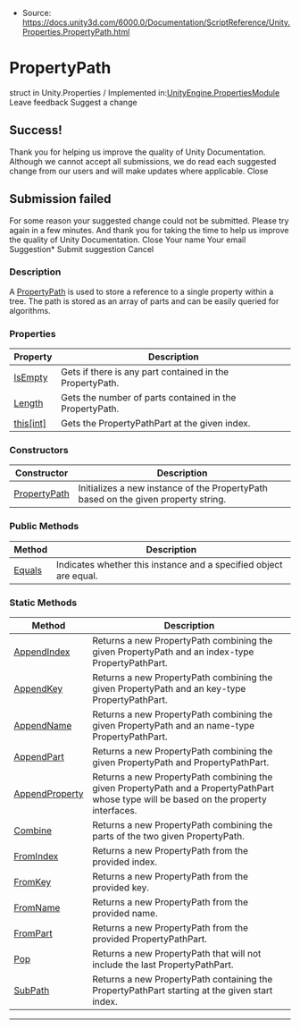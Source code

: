 * Source: https://docs.unity3d.com/6000.0/Documentation/ScriptReference/Unity.Properties.PropertyPath.html

# PropertyPath
struct in Unity.Properties
/
Implemented in:[UnityEngine.PropertiesModule](https://docs.unity3d.com/6000.0/Documentation/ScriptReference/UnityEngine.PropertiesModule.html)
Leave feedback
Suggest a change
## Success!
Thank you for helping us improve the quality of Unity Documentation. Although we cannot accept all submissions, we do read each suggested change from our users and will make updates where applicable.
Close
## Submission failed
For some reason your suggested change could not be submitted. Please <a>try again</a> in a few minutes. And thank you for taking the time to help us improve the quality of Unity Documentation.
Close
Your name Your email Suggestion* Submit suggestion
Cancel
### Description
A [PropertyPath](https://docs.unity3d.com/6000.0/Documentation/ScriptReference/Unity.Properties.PropertyPath.html) is used to store a reference to a single property within a tree. 
The path is stored as an array of parts and can be easily queried for algorithms. 
### Properties
Property | Description  
---|---  
[IsEmpty](https://docs.unity3d.com/6000.0/Documentation/ScriptReference/Unity.Properties.PropertyPath.IsEmpty.html) |  Gets if there is any part contained in the PropertyPath.   
[Length](https://docs.unity3d.com/6000.0/Documentation/ScriptReference/Unity.Properties.PropertyPath.Length.html) |  Gets the number of parts contained in the PropertyPath.   
[this[int]](https://docs.unity3d.com/6000.0/Documentation/ScriptReference/Unity.Properties.PropertyPath.Index_operator.html) |  Gets the PropertyPathPart at the given index.   
### Constructors
Constructor | Description  
---|---  
[PropertyPath](https://docs.unity3d.com/6000.0/Documentation/ScriptReference/Unity.Properties.PropertyPath-ctor.html) |  Initializes a new instance of the PropertyPath based on the given property string.   
### Public Methods
Method | Description  
---|---  
[Equals](https://docs.unity3d.com/6000.0/Documentation/ScriptReference/Unity.Properties.PropertyPath.Equals.html) |  Indicates whether this instance and a specified object are equal.   
### Static Methods
Method | Description  
---|---  
[AppendIndex](https://docs.unity3d.com/6000.0/Documentation/ScriptReference/Unity.Properties.PropertyPath.AppendIndex.html) |  Returns a new PropertyPath combining the given PropertyPath and an index-type PropertyPathPart.   
[AppendKey](https://docs.unity3d.com/6000.0/Documentation/ScriptReference/Unity.Properties.PropertyPath.AppendKey.html) |  Returns a new PropertyPath combining the given PropertyPath and an key-type PropertyPathPart.   
[AppendName](https://docs.unity3d.com/6000.0/Documentation/ScriptReference/Unity.Properties.PropertyPath.AppendName.html) |  Returns a new PropertyPath combining the given PropertyPath and an name-type PropertyPathPart.   
[AppendPart](https://docs.unity3d.com/6000.0/Documentation/ScriptReference/Unity.Properties.PropertyPath.AppendPart.html) |  Returns a new PropertyPath combining the given PropertyPath and PropertyPathPart.   
[AppendProperty](https://docs.unity3d.com/6000.0/Documentation/ScriptReference/Unity.Properties.PropertyPath.AppendProperty.html) |  Returns a new PropertyPath combining the given PropertyPath and a PropertyPathPart whose type will be based on the property interfaces.   
[Combine](https://docs.unity3d.com/6000.0/Documentation/ScriptReference/Unity.Properties.PropertyPath.Combine.html) |  Returns a new PropertyPath combining the parts of the two given PropertyPath.   
[FromIndex](https://docs.unity3d.com/6000.0/Documentation/ScriptReference/Unity.Properties.PropertyPath.FromIndex.html) |  Returns a new PropertyPath from the provided index.   
[FromKey](https://docs.unity3d.com/6000.0/Documentation/ScriptReference/Unity.Properties.PropertyPath.FromKey.html) |  Returns a new PropertyPath from the provided key.   
[FromName](https://docs.unity3d.com/6000.0/Documentation/ScriptReference/Unity.Properties.PropertyPath.FromName.html) |  Returns a new PropertyPath from the provided name.   
[FromPart](https://docs.unity3d.com/6000.0/Documentation/ScriptReference/Unity.Properties.PropertyPath.FromPart.html) |  Returns a new PropertyPath from the provided PropertyPathPart.   
[Pop](https://docs.unity3d.com/6000.0/Documentation/ScriptReference/Unity.Properties.PropertyPath.Pop.html) |  Returns a new PropertyPath that will not include the last PropertyPathPart.   
[SubPath](https://docs.unity3d.com/6000.0/Documentation/ScriptReference/Unity.Properties.PropertyPath.SubPath.html) |  Returns a new PropertyPath containing the PropertyPathPart starting at the given start index.   
* * *
